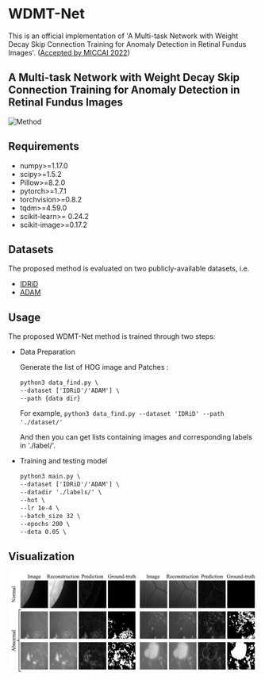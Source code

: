 # WDMT-Net
This is an official implementation of 'A Multi-task Network with Weight Decay Skip Connection Training for Anomaly Detection in Retinal Fundus Images'. ([Accepted by MICCAI 2022](https://link.springer.com/chapter/10.1007/978-3-031-16434-7_63))

## A Multi-task Network with Weight Decay Skip Connection Training for Anomaly Detection in Retinal Fundus Images
![Method](./pipeline.png)

## Requirements

*   numpy>=1.17.0
*   scipy>=1.5.2 
*   Pillow>=8.2.0
*   pytorch>=1.7.1
*   torchvision>=0.8.2
*   tqdm>=4.59.0
*   scikit-learn>= 0.24.2
*   scikit-image>=0.17.2

## Datasets 
The proposed method is evaluated on two publicly-available datasets, i.e. 

*   [IDRiD](https://www.sciencedirect.com/science/article/pii/S1361841519301033?casa_token=pO8u1MuAw1wAAAAA:Yx2KH3-xTfilsRS7Q_Nafrl3RgIeC4rMSuod14mlVWNOUF8OqD_THuZDaJglEsqJ2GfMUEhrO992)
*   [ADAM](https://ieeexplore.ieee.org/abstract/document/9768802)

## Usage
The proposed WDMT-Net method is trained through two steps:
*   Data Preparation
    
    Generate the list of HOG image and Patches :
    ```
    python3 data_find.py \
    --dataset ['IDRiD'/'ADAM'] \
    --path {data dir}
    ```
    
    For example, 
    `python3 data_find.py --dataset 'IDRiD' --path './dataset/' `
    
    And then you can get lists containing images and corresponding labels in './label/'. 
    
*   Training and testing model
     ```
     python3 main.py \
     --dataset ['IDRiD'/'ADAM'] \
     --datadir './labels/' \
     --hot \
     --lr 1e-4 \
     --batch_size 32 \
     --epochs 200 \
     --deta 0.05 \
     ```

## Visualization
![Visual](./visual.png)
